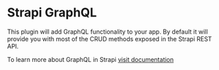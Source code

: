 # Strapi GraphQL

This plugin will add GraphQL functionality to your app.
By default it will provide you with most of the CRUD methods exposed in the Strapi REST API.

To learn more about GraphQL in Strapi [visit documentation](https://docs.strapi.io/developer-docs/latest/plugins/graphql.html)
